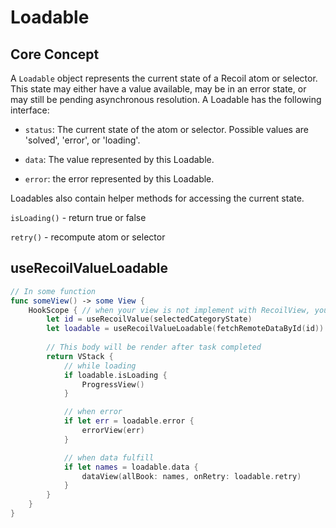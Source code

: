 # Loadable

## Core Concept

A `Loadable` object represents the current state of a Recoil atom or selector. This state may either have a value available, may be in an error state, or may still be pending asynchronous resolution. A Loadable has the following interface:

- `status`: The current state of the atom or selector. Possible values are 'solved', 'error', or 'loading'.

- `data`: The value represented by this Loadable. 

- `error`: the error represented by this Loadable. 

Loadables also contain helper methods for accessing the current state.

`isLoading()` - return true or false

`retry()` - recompute atom or selector 

## useRecoilValueLoadable

```swift
// In some function
func someView() -> some View {
    HookScope { // when your view is not implement with RecoilView, you have to use `HookScope`
        let id = useRecoilValue(selectedCategoryState)
        let loadable = useRecoilValueLoadable(fetchRemoteDataById(id))
        
        // This body will be render after task completed
        return VStack {
            // while loading
            if loadable.isLoading {
                ProgressView()
            }

            // when error
            if let err = loadable.error {
                errorView(err)
            }

            // when data fulfill
            if let names = loadable.data {
                dataView(allBook: names, onRetry: loadable.retry)
            }
        }
    }
}
```
